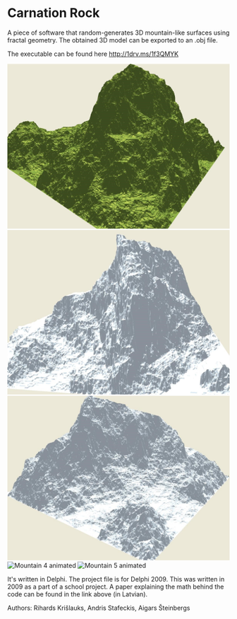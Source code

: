 Carnation Rock
==============
A piece of software that random-generates 3D mountain-like surfaces using fractal geometry. The obtained 3D model can be exported to an .obj file.

The executable can be found here http://1drv.ms/1f3QMYK

![Mountain 1](imgs/mountain1.jpg)
![Mountain 2](imgs/mountain2.jpg)
![Mountain 3](imgs/mountain3.jpg)
![Mountain 4 animated](imgs/mountain4.jpg)
![Mountain 5 animated](imgs/mountain5.jpg)

It's written in Delphi. The project file is for Delphi 2009. This was written in 2009 as a part of a school project. A paper explaining the math behind the code can be found in the link above (in Latvian).

Authors:
Rihards Krišlauks,
Andris Stafeckis,
Aigars Šteinbergs
